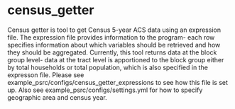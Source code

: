 # census_getter
Census getter is tool to get Census 5-year ACS data using an expression file. The expression file provides information to the program- each row specifies information about which variables should be retrieved and how they should be aggregated. Currently, this tool returns data at the block group level- data at the tract level is apportioned to the block group either by total households or total population, which is also specified in the expresson file. Please see example_psrc/configs/census_getter_expressions to see how this file is set up. Also see example_psrc/configs/settings.yml for how to specify geographic area and census year.  
